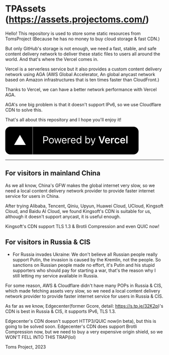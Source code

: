 # TPAssets (https://assets.projectoms.com/)
Hello! This repository is used to store some static resources from TomsProject (Because he has no money to buy cloud storage & fast CDN.)

But only GitHub's storage is not enough, we need a fast, stable, and safe content delivery network to deliver these static files to users all around the world. And that's where the Vercel comes in.

Vercel is a serverless service but it also provides a custom content delivery network using AGA (AWS Global Accelerator, An global anycast network based on Amazon infrastructures that is ten times faster than CloudFront.)

Thanks to Vercel, we can have a better network performance with Vercel AGA.

AGA's one big problem is that it doesn't support IPv6, so we use Cloudflare CDN to solve this.

That's all about this repository and I hope you'll enjoy it!

[![Powered by Vercel](https://raw.githubusercontent.com/abumalick/powered-by-vercel/master/powered-by-vercel.svg)](https://vercel.com?utm_source=powered-by-vercel)

---
## For visitors in mainland China

As we all know, China's GFW makes the global internet very slow, so we need a local content delivery network provider to provide faster internet service for users in China.

After trying Alibaba, Tencent, Qiniu, Upyun, Huawei Cloud, UCloud, Kingsoft Cloud, and Baidu AI Cloud, we found Kingsoft's CDN is suitable for us, although it doesn't support anycast, it is useful enough.

Kingsoft's CDN support TLS 1.3 & Brotli Compression and even QUIC now!

## For visitors in Russia & CIS
* For Russia invades Ukraine: We don't believe all Russian people really support Putin, the invasion is caused by the Kremlin, not the people. So sanctions on Russian people made no effort, it's Putin and his stupid supporters who should pay for starting a war, that's the reason why I still letting my service available in Russia.

For some reason, AWS & Cloudflare didn't have many POPs in Russia & CIS, which made fetching assets very slow, so we need a local content delivery network provider to provide faster internet service for users in Russia & CIS.

As far as we know, Edgecenter(former Gcore, detail: https://s.tp.je/32K2p)'s CDN is best in Russia & CIS, it supports IPv6, TLS 1.3.

Edgecenter's CDN doesn't support HTTP3/QUIC now(in beta), but this is going to be solved soon.
Edgecenter's CDN does support Brotli Compression now, but we need to buy a very expensive origin shield, so we WON'T FELL INTO THIS TRAP(lol)

Toms Project, 2023
